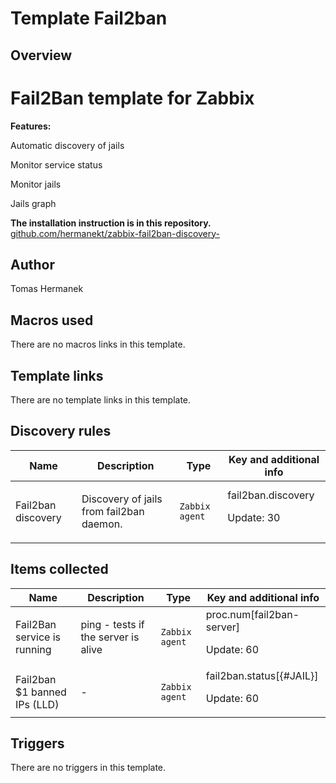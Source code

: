 # Template Fail2ban

## Overview

Fail2Ban template for Zabbix
============================


**Features:**


Automatic discovery of jails


Monitor service status


Monitor jails


Jails graph


 


**The installation instruction is in this repository.** [github.com/hermanekt/zabbix-fail2ban-discovery-](cat-app/firewall/fail2ban/visit)



## Author

Tomas Hermanek

## Macros used

There are no macros links in this template.

## Template links

There are no template links in this template.

## Discovery rules

|Name|Description|Type|Key and additional info|
|----|-----------|----|----|
|Fail2ban discovery|<p>Discovery of jails from fail2ban daemon.</p>|`Zabbix agent`|fail2ban.discovery<p>Update: 30</p>|
## Items collected

|Name|Description|Type|Key and additional info|
|----|-----------|----|----|
|Fail2Ban service is running|<p>ping - tests if the server is alive</p>|`Zabbix agent`|proc.num[fail2ban-server]<p>Update: 60</p>|
|Fail2ban $1 banned IPs (LLD)|<p>-</p>|`Zabbix agent`|fail2ban.status[{#JAIL}]<p>Update: 60</p>|
## Triggers

There are no triggers in this template.

